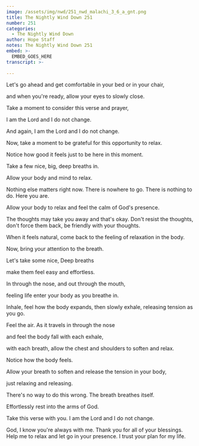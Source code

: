 ```yaml
---
image: /assets/img/nwd/251_nwd_malachi_3_6_a_gnt.png
title: The Nightly Wind Down 251
number: 251
categories:
  - The Nightly Wind Down
author: Hope Staff
notes: The Nightly Wind Down 251
embed: >-
  EMBED_GOES_HERE
transcript: >-
  
---
```

Let's go ahead and get comfortable in your bed or in your chair,

and when you're ready, allow your eyes to slowly close.

Take a moment to consider this verse and prayer,

I am the Lord and I do not change.

And again, I am the Lord and I do not change.

Now, take a moment to be grateful for this opportunity to relax.

Notice how good it feels just to be here in this moment.

Take a few nice, big, deep breaths in.

Allow your body and mind to relax.

Nothing else matters right now. There is nowhere to go. There is nothing to do. Here you are.

Allow your body to relax and feel the calm of God's presence.

The thoughts may take you away and that's okay. Don't resist the thoughts, don't force them back, be friendly with your thoughts.

When it feels natural, come back to the feeling of relaxation in the body.

Now, bring your attention to the breath.

Let's take some nice, Deep breaths

make them feel easy and effortless.

In through the nose, and out through the mouth,

feeling life enter your body as you breathe in.

Inhale, feel how the body expands, then slowly exhale, releasing tension as you go.

Feel the air. As it travels in through the nose

and feel the body fall with each exhale,

with each breath, allow the chest and shoulders to soften and relax.

Notice how the body feels.

Allow your breath to soften and release the tension in your body,

just relaxing and releasing.

There's no way to do this wrong. The breath breathes itself.

Effortlessly rest into the arms of God.

Take this verse with you. I am the Lord and I do not change.

God, I know you're always with me. Thank you for all of your blessings. Help me to relax and let go in your presence. I trust your plan for my life.

